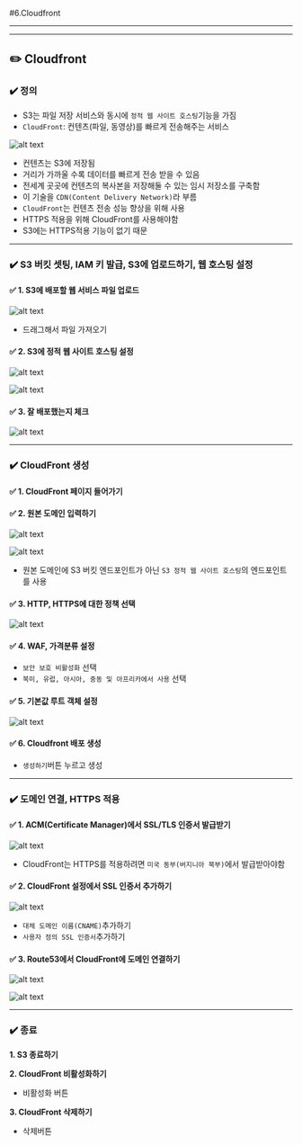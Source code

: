 #6.Cloudfront


---
---
## ✏️ Cloudfront

### ✔️ 정의

- S3는 파일 저장 서비스와 동시에 `정적 웹 사이트 호스팅`기능을 가짐
- `CloudFront`: 컨텐츠(파일, 동영상)를 빠르게 전송해주는 서비스

![alt text](image/image-33.png)

- 컨텐츠는 S3에 저장됨
- 거리가 가까울 수록 데이터를 빠르게 전송 받을 수 있음
- 전세계 곳곳에 컨텐츠의 복사본을 저장해둘 수 있는 임시 저장소를 구축함
- 이 기술을 `CDN(Content Delivery Network)`라 부름
- `CloudFront`는 컨텐츠 전송 성능 향상을 위해 사용
- HTTPS 적용을 위해 CloudFront를 사용해야함
- S3에는 HTTPS적용 기능이 없기 때문


---
### ✔️ S3 버킷 셋팅, IAM 키 발급, S3에 업로드하기, 웹 호스팅 설정


#### ✅ 1. S3에 배포할 웹 서비스 파일 업로드

![alt text](image/image-34.png)

- 드래그해서 파일 가져오기


#### ✅ 2. S3에 정적 웹 사이트 호스팅 설정

![alt text](image/image-35.png)


![alt text](image/image-36.png)


#### ✅ 3. 잘 배포했는지 체크

![alt text](image/image-37.png)

---
### ✔️ CloudFront 생성

#### ✅ 1. CloudFront 페이지 들어가기

#### ✅ 2. 원본 도메인 입력하기 

![alt text](image/image-38.png)

![alt text](image/image-39.png)

- 원본 도메인에 S3 버킷 엔드포인트가 아닌 `S3 정적 웹 사이트 호스팅`의 엔드포인트를 사용

#### ✅ 3. HTTP, HTTPS에 대한 정책 선택

![alt text](image/image-40.png)

#### ✅ 4. WAF, 가격분류 설정
- `보안 보호 비활성화` 선택
- `북미, 유럽, 아시아, 중동 및 아프리카에서 사용` 선택

#### ✅ 5. 기본값 루트 객체 설정

![alt text](image/image-41.png)


#### ✅ 6. Cloudfront 배포 생성
- `생성하기`버튼 누르고 생성


---
### ✔️ 도메인 연결, HTTPS 적용

#### ✅ 1. ACM(Certificate Manager)에서 SSL/TLS 인증서 발급받기

![alt text](image/image-42.png)

- CloudFront는 HTTPS를 적용하려면 `미국 동부(버지니아 북부)`에서 발급받아야함


#### ✅ 2. CloudFront 설정에서 SSL 인증서 추가하기

![alt text](image/image-43.png)

- `대체 도메인 이름(CNAME)`추가하기
- `사용자 정의 SSL 인증서`추가하기

#### ✅ 3. Route53에서 CloudFront에 도메인 연결하기

![alt text](image/image-44.png)

![alt text](image/image-45.png)

---
### ✔️ 종료

**1. S3 종료하기**

**2. CloudFront 비활성화하기**
- 비활성화 버튼

**3. CloudFront 삭제하기**
- 삭제버튼


